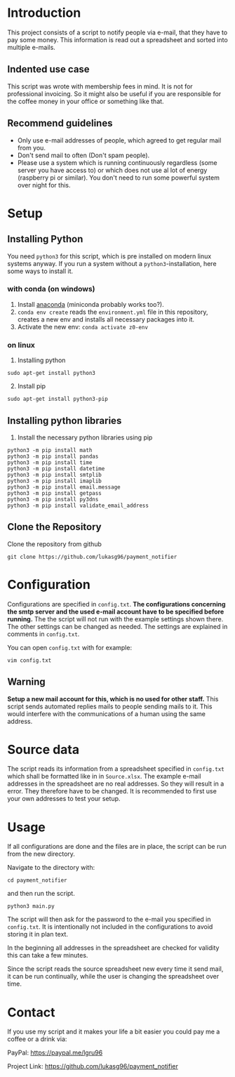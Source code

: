 # Introduction
This project consists of a script to notify people via e-mail, that they have to
pay some money. This information is read out a spreadsheet and sorted into
multiple e-mails.

## Indented use case
This script was wrote with membership fees in mind. It is not for professional
invoicing. So it might also be useful if you are responsible for the coffee
money in your office or something like that.

## Recommend guidelines
- Only use e-mail addresses of people, which agreed to get regular mail from
you.
- Don't send mail to often  (Don't spam people).
- Please use a system which is running continuously regardless (some server you
  have access to) or which does not
use al lot of energy (raspberry pi or similar). You don't need to run some
powerful system over night for this.

# Setup

## Installing Python
You need `python3` for this script, which is pre installed on modern linux
systems anyway. If you run a system without a `python3`-installation, here some
ways to install it.

### with conda (on windows)

1. Install [anaconda](https://docs.anaconda.com/anaconda/install/) (miniconda probably works too?).
2. `conda env create` reads the `environment.yml` file in this
    repository, creates a new env and installs all necessary packages
    into it.
3. Activate the new env: `conda activate z0-env`

### on linux

1. Installing python

```
sudo apt-get install python3
```

2. Install pip

```
sudo apt-get install python3-pip
```


## Installing python libraries

1. Install the necessary python libraries using pip

```
python3 -m pip install math
python3 -m pip install pandas
python3 -m pip install time
python3 -m pip install datetime
python3 -m pip install smtplib
python3 -m pip install imaplib
python3 -m pip install email.message
python3 -m pip install getpass
python3 -m pip install py3dns
python3 -m pip install validate_email_address
```

## Clone the Repository

Clone the repository from github

```
git clone https://github.com/lukasg96/payment_notifier
```

# Configuration
Configurations  are specified in `config.txt`. __The configurations concerning the smtp server and the used e-mail account have to be specified before running.__ The the script will not run with the example settings shown there. The other settings can be changed as needed. The settings are explained in comments in `config.txt`.

You can open `config.txt` with for example:
```
vim config.txt
```

## Warning
<b>Setup a new mail account for this, which is no used for other staff.</b> This
script sends automated replies mails to people sending mails to it. This would
interfere with the communications of a human using the same address.

# Source data
The script reads its information from a spreadsheet specified in `config.txt` which shall be formatted like in in `Source.xlsx`. The example e-mail addresses in the spreadsheet are no real addresses. So they will result in a error. They therefore have to be changed. It is recommended to first use your own addresses to test your setup.

# Usage
If all configurations are done and the files are in place, the script can be run
from the new directory.

Navigate to the directory with:
```
cd payment_notifier
```
and then run the script.
```
python3 main.py
```
The script will then ask for the password to the e-mail you specified in
`config.txt`. It is intentionally not included in the configurations to avoid
storing it in plan text.

In the beginning all addresses in the spreadsheet are checked for validity this
can take a few minutes.

Since the script reads the source spreadsheet new every time it send mail, it
can be run continually, while the user is changing the spreadsheet over time.

# Contact
If you use my script and it makes your life a bit easier you could pay me a
coffee or a drink via:

PayPal: https://paypal.me/lgru96

Project Link: https://github.com/lukasg96/payment_notifier
